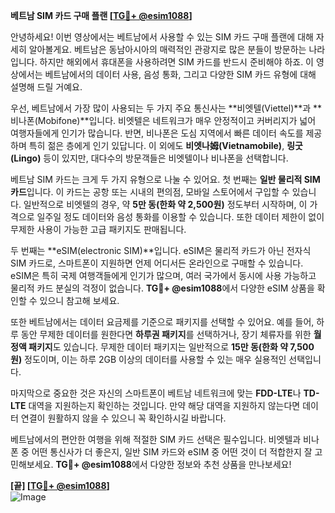 **베트남 SIM 카드 구매 플랜 [[TG💪+ @esim1088](https://t.me/s/esim1088)]**

안녕하세요! 이번 영상에서는 베트남에서 사용할 수 있는 SIM 카드 구매 플랜에 대해 자세히 알아볼게요. 베트남은 동남아시아의 매력적인 관광지로 많은 분들이 방문하는 나라입니다. 하지만 해외에서 휴대폰을 사용하려면 SIM 카드를 반드시 준비해야 하죠. 이 영상에서는 베트남에서의 데이터 사용, 음성 통화, 그리고 다양한 SIM 카드 유형에 대해 설명해 드릴 거예요.

우선, 베트남에서 가장 많이 사용되는 두 가지 주요 통신사는 **비엣텔(Viettel)**과 **비나폰(Mobifone)**입니다. 비엣텔은 네트워크가 매우 안정적이고 커버리지가 넓어 여행자들에게 인기가 많습니다. 반면, 비나폰은 도심 지역에서 빠른 데이터 속도를 제공하며 특히 젊은 층에게 인기 있답니다. 이 외에도 **비엣나姆(Vietnamobile)**, **링굿(Lingo)** 등이 있지만, 대다수의 방문객들은 비엣텔이나 비나폰을 선택합니다.

베트남 SIM 카드는 크게 두 가지 유형으로 나눌 수 있어요. 첫 번째는 **일반 물리적 SIM 카드**입니다. 이 카드는 공항 또는 시내의 편의점, 모바일 스토어에서 구입할 수 있습니다. 일반적으로 비엣텔의 경우, 약 **5만 동(한화 약 2,500원)** 정도부터 시작하며, 이 가격으로 일주일 정도 데이터와 음성 통화를 이용할 수 있습니다. 또한 데이터 제한이 없이 무제한 사용이 가능한 고급 패키지도 판매됩니다.

두 번째는 **eSIM(electronic SIM)**입니다. eSIM은 물리적 카드가 아닌 전자식 SIM 카드로, 스마트폰이 지원하면 언제 어디서든 온라인으로 구매할 수 있습니다. eSIM은 특히 국제 여행객들에게 인기가 많으며, 여러 국가에서 동시에 사용 가능하고 물리적 카드 분실의 걱정이 없습니다. **TG💪+ @esim1088**에서 다양한 eSIM 상품을 확인할 수 있으니 참고해 보세요.

또한 베트남에서는 데이터 요금제를 기준으로 패키지를 선택할 수 있어요. 예를 들어, 하루 동안 무제한 데이터를 원한다면 **하루권 패키지**를 선택하거나, 장기 체류자를 위한 **월정액 패키지**도 있습니다. 무제한 데이터 패키지는 일반적으로 **15만 동(한화 약 7,500원)** 정도이며, 이는 하루 2GB 이상의 데이터를 사용할 수 있는 매우 실용적인 선택입니다.

마지막으로 중요한 것은 자신의 스마트폰이 베트남 네트워크에 맞는 **FDD-LTE**나 **TD-LTE** 대역을 지원하는지 확인하는 것입니다. 만약 해당 대역을 지원하지 않는다면 데이터 연결이 원활하지 않을 수 있으니 꼭 확인하시길 바랍니다.

베트남에서의 편안한 여행을 위해 적절한 SIM 카드 선택은 필수입니다. 비엣텔과 비나폰 중 어떤 통신사가 더 좋은지, 일반 SIM 카드와 eSIM 중 어떤 것이 더 적합한지 잘 고민해보세요. **TG💪+ @esim1088**에서 다양한 정보와 추천 상품을 만나보세요!

**[끝] [[TG💪+ @esim1088](https://t.me/s/esim1088)]**  
![Image](https://i.postimg.cc/Y0z9fWf4/image.png)